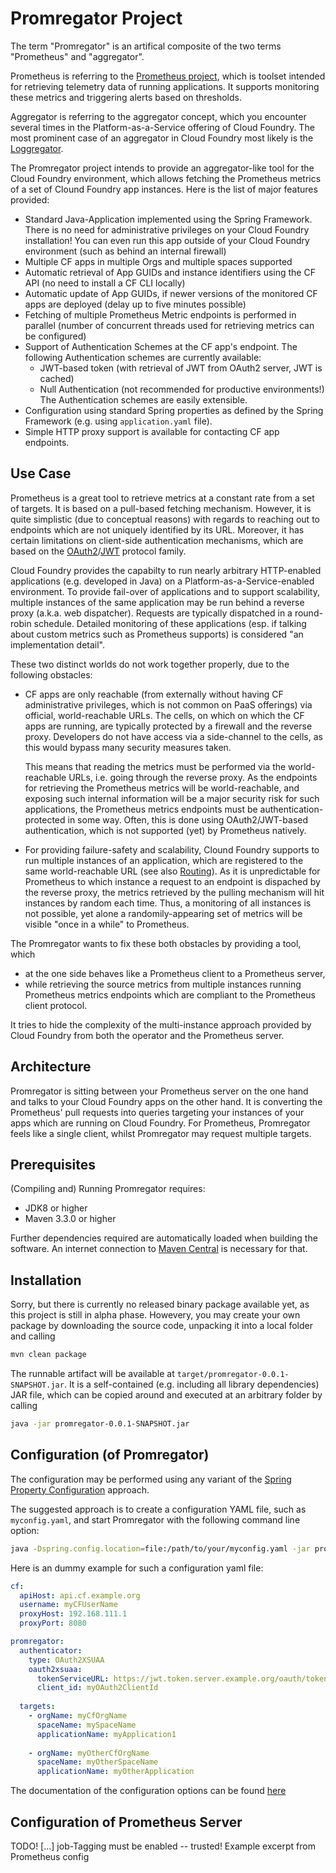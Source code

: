 # Promregator Project

The term "Promregator" is an artifical composite of the two terms "Prometheus" and "aggregator".

Prometheus is referring to the [Prometheus project](https://prometheus.io/), which is toolset intended for retrieving telemetry data of running applications.
It supports monitoring these metrics and triggering alerts based on thresholds.

Aggregator is referring to the aggregator concept, which you encounter several times in the Platform-as-a-Service offering of Cloud Foundry. 
The most prominent case of an aggregator in Cloud Foundry most likely is the [Loggregator](https://docs.cloudfoundry.org/loggregator/architecture.html).

The Promregator project intends to provide an aggregator-like tool for the Cloud Foundry environment, which allows fetching 
the Prometheus metrics of a set of Clound Foundry app instances. Here is the list of major features provided:

* Standard Java-Application implemented using the Spring Framework. There is no need for administrative privileges on your Cloud Foundry installation!
  You can even run this app outside of your Cloud Foundry environment (such as behind an internal firewall)
* Multiple CF apps in multiple Orgs and multiple spaces supported
* Automatic retrieval of App GUIDs and instance identifiers using the CF API (no need to install a CF CLI locally)
* Automatic update of App GUIDs, if newer versions of the monitored CF apps are deployed (delay up to five minutes possible)
* Fetching of multiple Prometheus Metric endpoints is performed in parallel (number of concurrent threads used for retrieving metrics can be configured)
* Support of Authentication Schemes at the CF app's endpoint. The following Authentication schemes are currently available:
  - JWT-based token (with retrieval of JWT from OAuth2 server, JWT is cached)
  - Null Authentication (not recommended for productive environments!)
  The Authentication schemes are easily extensible.
* Configuration using standard Spring properties as defined by the Spring Framework (e.g. using `application.yaml` file).
* Simple HTTP proxy support is available for contacting CF app endpoints.

## Use Case

Prometheus is a great tool to retrieve metrics at a constant rate from a set of targets. It is based on a pull-based fetching mechanism. However,
it is quite simplistic (due to conceptual reasons) with regards to reaching out to endpoints which are not uniquely identified by its URL. Moreover, it
has certain limitations on client-side authentication mechanisms, which are based on the [OAuth2](https://oauth.net/2/)/[JWT](https://jwt.io/) protocol family.

Cloud Foundry provides the capabilty to run nearly arbitrary HTTP-enabled applications (e.g. developed in Java) on a Platform-as-a-Service-enabled environment. 
To provide fail-over of applications and to support scalability, multiple instances of the same application may be run behind a reverse proxy (a.k.a. web dispatcher).
Requests are typically dispatched in a round-robin schedule.
Detailed monitoring of these applications (esp. if talking about custom metrics such as Prometheus supports) is considered "an implementation detail".

These two distinct worlds do not work together properly, due to the following obstacles:
* CF apps are only reachable (from externally without having CF administrative privileges, which is not common on PaaS offerings) 
  via official, world-reachable URLs. The cells, on which on which the CF apps are running, are typically protected by a firewall and the reverse proxy. 
  Developers do not have access via a side-channel to the cells, as this would bypass many security measures taken.
  
  This means that reading the metrics must be performed via the world-reachable URLs, i.e. going through the reverse proxy.
  As the endpoints for retrieving the Prometheus metrics will be world-reachable, and exposing such internal information will be a major security risk for
  such applications, the Prometheus metrics endpoints must be authentication-protected in some way. Often, this is done using OAuth2/JWT-based authentication,
  which is not supported (yet) by Prometheus natively.
* For providing failure-safety and scalability, Clound Foundry supports to run multiple instances of an application, which are registered to the same
  world-reachable URL (see also [Routing](https://docs.cloudfoundry.org/devguide/deploy-apps/routes-domains.html)). As it is unpredictable for Prometheus
  to which instance a request to an endpoint is dispached by the reverse proxy, the metrics retrieved by the pulling mechanism will hit instances by random each time.
  Thus, a monitoring of all instances is not possible, yet alone a randomily-appearing set of metrics will be visible "once in a while" to Prometheus.

The Promregator wants to fix these both obstacles by providing a tool, which 
* at the one side behaves like a Prometheus client to a Prometheus server,
* while retrieving the source metrics from multiple instances running Prometheus metrics endpoints which are compliant to the Prometheus client protocol.

It tries to hide the complexity of the multi-instance approach provided by Cloud Foundry from both the operator and the Prometheus server.

## Architecture

Promregator is sitting between your Prometheus server on the one hand and talks to your Cloud Foundry apps on the other hand. 
It is converting the Prometheus' pull requests into queries targeting your instances of your apps which are running on Cloud Foundry. 
For Prometheus, Promregator feels like a single client, whilst Promregator may request multiple targets.

## Prerequisites

(Compiling and) Running Promregator requires:
* JDK8 or higher
* Maven 3.3.0 or higher

Further dependencies required are automatically loaded when building the software. An internet connection to [Maven Central](https://search.maven.org/) is necessary for that.

## Installation

Sorry, but there is currently no released binary package available yet, as this project is still in alpha phase.
Howevery, you may create your own package by downloading the source code, unpacking it into a local folder and calling

```bash
mvn clean package
```

The runnable artifact will be available at `target/promregator-0.0.1-SNAPSHOT.jar`. It is a self-contained (e.g. including all library dependencies) JAR file, 
which can be copied around and executed at an arbitrary folder by calling

```bash
java -jar promregator-0.0.1-SNAPSHOT.jar
```

## Configuration (of Promregator)

The configuration may be performed using any variant of the [Spring Property Configuration](https://docs.spring.io/spring-boot/docs/current/reference/html/boot-features-external-config.html) 
approach. 

The suggested approach is to create a configuration YAML file, such as `myconfig.yaml`, and start Promregator with the following command line option:

```bash
java -Dspring.config.location=file:/path/to/your/myconfig.yaml -jar promregator-0.0.1-SNAPSHOT.jar
```

Here is an dummy example for such a configuration yaml file:
```yaml
cf:
  apiHost: api.cf.example.org
  username: myCFUserName
  proxyHost: 192.168.111.1
  proxyPort: 8080

promregator:
  authenticator:
    type: OAuth2XSUAA
    oauth2xsuaa:
      tokenServiceURL: https://jwt.token.server.example.org/oauth/token
      client_id: myOAuth2ClientId
    
  targets:
    - orgName: myCfOrgName
      spaceName: mySpaceName
      applicationName: myApplication1
      
    - orgName: myOtherCfOrgName
      spaceName: myOtherSpaceName
      applicationName: myOtherApplication
```

The documentation of the configuration options can be found [here](docs/config.md)


## Configuration of Prometheus Server
TODO!
[...] job-Tagging must be enabled -- trusted! 
Example excerpt from Prometheus config
